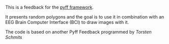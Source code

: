 
This is a feedback for the [pyff framework](http://github.com/venthur/pyff "Pyff Framework").

It presents random polygons and the goal is to use it in combination with an EEG Brain Computer Interface (BCI) to draw images with it.

The code is based on another Pyff Feedback programmed by *Torsten Schmits*
